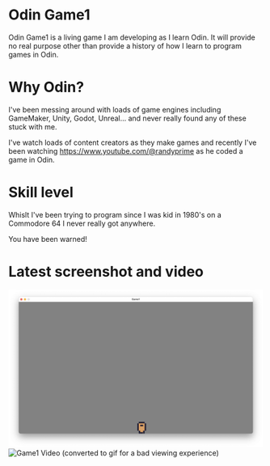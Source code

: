 # Odin Game1
Odin Game1 is a living game I am developing as I learn Odin.  It will provide no real purpose other than provide a history of how I learn to program games in Odin.

# Why Odin?
I've been messing around with loads of game engines including GameMaker, Unity, Godot, Unreal... and never really found any of these stuck with me.

I've watch loads of content creators as they make games and recently I've been watching https://www.youtube.com/@randyprime as he coded a game in Odin.

# Skill level
Whislt I've been trying to program since I was kid in 1980's on a Commodore 64 I never really got anywhere.

You have been warned!

# Latest screenshot and video

![Game1 Screenshot](./screenshot1.png)
![Game1 Video](./video1.gif) (converted to gif for a bad viewing experience)

